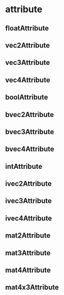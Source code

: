 # attribute

## floatAttribute

## vec2Attribute

## vec3Attribute

## vec4Attribute

## boolAttribute

## bvec2Attribute

## bvec3Attribute

## bvec4Attribute

## intAttribute

## ivec2Attribute

## ivec3Attribute

## ivec4Attribute

## mat2Attribute

## mat3Attribute

## mat4Attribute

## mat4x3Attribute

